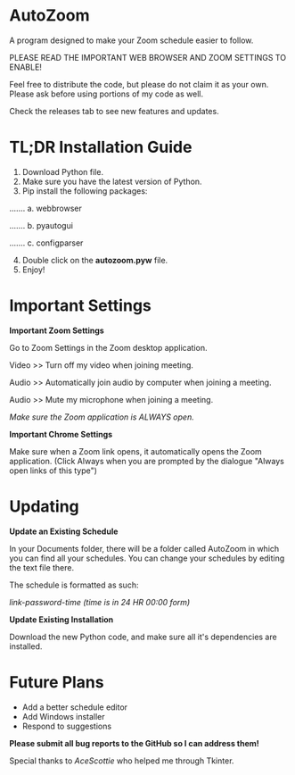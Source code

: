 # AutoZoom
A program designed to make your Zoom schedule easier to follow.

PLEASE READ THE IMPORTANT WEB BROWSER AND ZOOM SETTINGS TO ENABLE!

Feel free to distribute the code, but please do not claim it as your own. Please ask before using portions of my code as well.

Check the releases tab to see new features and updates.

# TL;DR Installation Guide

1. Download Python file.
2. Make sure you have the latest version of Python.
3. Pip install the following packages:

.......   a. webbrowser

.......   b. pyautogui

.......   c. configparser
  
4. Double click on the **autozoom.pyw** file.
5. Enjoy!

# Important Settings

**Important Zoom Settings**

Go to Zoom Settings in the Zoom desktop application.

Video >> Turn off my video when joining meeting.

Audio >> Automatically join audio by computer when joining a meeting.

Audio >> Mute my microphone when joining a meeting.

*Make sure the Zoom application is ALWAYS open.*

**Important Chrome Settings**

Make sure when a Zoom link opens, it automatically opens the Zoom application. (Click Always when you are prompted by the dialogue "Always open links of this type")

# Updating

**Update an Existing Schedule**

In your Documents folder, there will be a folder called AutoZoom in which you can find all your schedules. You can change your schedules by editing the text file there. 

The schedule is formatted as such:

  *link-password-time (time is in 24 HR 00:00 form)*

**Update Existing Installation** 

Download the new Python code, and make sure all it's dependencies are installed.

# Future Plans

- Add a better schedule editor
- Add Windows installer
- Respond to suggestions

**Please submit all bug reports to the GitHub so I can address them!**

Special thanks to *AceScottie* who helped me through Tkinter.

